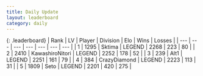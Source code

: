 ```yaml
---
title: Daily Update
layout: leaderboard
category: daily
---
```


{: .leaderboard}
| Rank | LV | Player | Division | Elo | Wins | Losses |
| --- | --- | --- | --- | --- | --- | --- |
| <span data-change="0">1</span> | 1295 | <span title="ID: 353063">Sktima</span> | LEGEND | <span data-change="0">2268</span> | <span data-change="0">223</span> | <span data-change="0">80</span> |
| <span data-change="1">2</span> | 2410 | <span title="ID: 164871">KawashiroNitori</span> | LEGEND | <span data-change="0">2252</span> | <span data-change="0">178</span> | <span data-change="0">52</span> |
| <span data-change="-1">3</span> | 239 | <span title="ID: 443550">Alt1</span> | LEGEND | <span data-change="-16">2251</span> | <span data-change="9">161</span> | <span data-change="4">79</span> |
| <span data-change="0">4</span> | 384 | <span title="ID: 202316">CrazyDiamond</span> | LEGEND | <span data-change="-1">2223</span> | <span data-change="5">113</span> | <span data-change="1">31</span> |
| <span data-change="2">5</span> | 1809 | <span title="ID: 326285">Seto</span> | LEGEND | <span data-change="55">2201</span> | <span data-change="23">420</span> | <span data-change="4">275</span> |